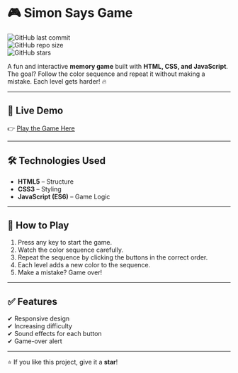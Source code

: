 # 🎮 Simon Says Game  

![GitHub last commit](https://img.shields.io/github/last-commit/neel-ghori15/Littel-Projects?color=blue&style=flat-square)  
![GitHub repo size](https://img.shields.io/github/repo-size/neel-ghori15/Littel-Projects?color=green&style=flat-square)  
![GitHub stars](https://img.shields.io/github/stars/neel-ghori15/Littel-Projects?style=social)  

A fun and interactive **memory game** built with **HTML, CSS, and JavaScript**.  
The goal? Follow the color sequence and repeat it without making a mistake. Each level gets harder! 🔥  

---

## 🚀 Live Demo  
👉 [Play the Game Here](https://neel-ghori15.github.io/Littel-Projects/)  

---

## 🛠 Technologies Used  
- **HTML5** – Structure  
- **CSS3** – Styling  
- **JavaScript (ES6)** – Game Logic  

---

## 🎯 How to Play  
1. Press any key to start the game.  
2. Watch the color sequence carefully.  
3. Repeat the sequence by clicking the buttons in the correct order.  
4. Each level adds a new color to the sequence.  
5. Make a mistake? Game over!  

---

## ✅ Features  
✔ Responsive design  
✔ Increasing difficulty  
✔ Sound effects for each button  
✔ Game-over alert  

---

⭐ If you like this project, give it a **star**!  
